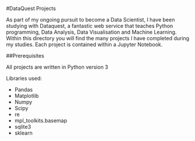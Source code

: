 #DataQuest Projects

As part of my ongoing pursuit to become a Data Scientist, I have been studying with Dataquest, a fantastic web service that teaches Python programming, Data Analysis, Data Visualisation and Machine Learning. Within this directory you will find the many projects I have completed during my studies. Each project is contained within a Jupyter Notebook.

##Prerequisites

All projects are written in Python version 3

Libraries used:
* Pandas
* Matplotlib
* Numpy
* Scipy
* re
* mpl_toolkits.basemap
* sqlite3
* sklearn


